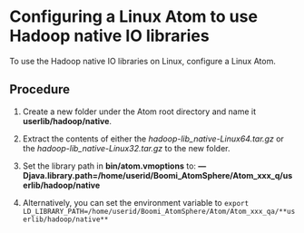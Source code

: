# Configuring a Linux Atom to use Hadoop native IO libraries 

<head>
  <meta name="guidename" content="Integration"/>
  <meta name="context" content="GUID-40c2124b-e46e-4095-985c-ad816d2514a9"/>
</head>


To use the Hadoop native IO libraries on Linux, configure a Linux Atom.

## Procedure

1.  Create a new folder under the Atom root directory and name it **userlib/hadoop/native**.

2.  Extract the contents of either the *hadoop-lib\_native-Linux64.tar.gz* or the *hadoop-lib\_native-Linux32.tar.gz* to the new folder.

3.  Set the library path in **bin/atom.vmoptions** to: **—Djava.library.path=/home/userid/Boomi\_AtomSphere/Atom\_xxx\_q/userlib/hadoop/native**

4.  Alternatively, you can set the environment variable to `export LD_LIBRARY_PATH=/home/userid/Boomi_AtomSphere/Atom/Atom_xxx_qa/**userlib/hadoop/native**`